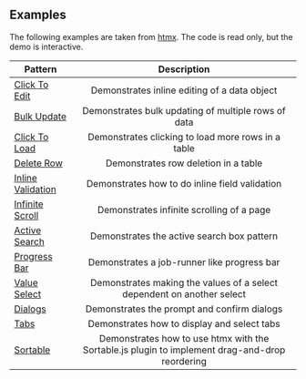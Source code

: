 ## Examples

The following examples are taken from [htmx](https://htmx.org/examples).  The code is read only, but the demo is interactive.

| Pattern        | 	Description           |
| ------------- |:-------------:|
[Click To Edit](click-to-edit)|	Demonstrates inline editing of a data object
[Bulk Update](bulk-update)|	Demonstrates bulk updating of multiple rows of data
[Click To Load](click-to-load)|	Demonstrates clicking to load more rows in a table
[Delete Row](delete-row)|	Demonstrates row deletion in a table
[Inline Validation](inline-validation)|	Demonstrates how to do inline field validation
[Infinite Scroll](infinite-scroll)|	Demonstrates infinite scrolling of a page
[Active Search](active-search)|	Demonstrates the active search box pattern
[Progress Bar](progress-bar)|	Demonstrates a job-runner like progress bar
[Value Select](value-select)|	Demonstrates making the values of a select dependent on another select
[Dialogs](dialogs)|	Demonstrates the prompt and confirm dialogs
[Tabs](tabs-hateoas)|	Demonstrates how to display and select tabs
[Sortable](sortable)|	Demonstrates how to use htmx with the Sortable.js plugin to implement drag-and-drop reordering
